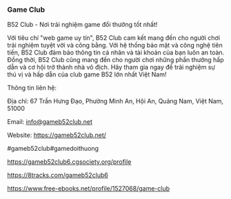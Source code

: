 ### Game Club

B52 Club - Nơi trải nghiệm game đổi thưởng tốt nhất!

Với tiêu chí "web game uy tín", B52 Club cam kết mang đến cho người chơi trải nghiệm tuyệt vời và công bằng. Với hệ thống bảo mật và công nghệ tiên tiến, B52 Club đảm bảo thông tin cá nhân và tài khoản của bạn luôn an toàn. Đồng thời, B52 Club cũng mang đến cho người chơi những phần thưởng hấp dẫn và cơ hội trở thành nhà vô địch. Hãy tham gia ngay để trải nghiệm sự thú vị và hấp dẫn của club game B52 lớn nhất Việt Nam!

Thông tin liên hệ:

Địa chỉ: 67 Trần Hưng Đạo, Phường Minh An, Hội An, Quảng Nam, Việt Nam, 51000

Email: info@gameb52club.net

Website: https://gameb52club.net/

#gameb52club#gamedoithuong 

https://gameb52club6.cgsociety.org/profile

https://8tracks.com/gameb52club6

https://www.free-ebooks.net/profile/1527068/game-club
